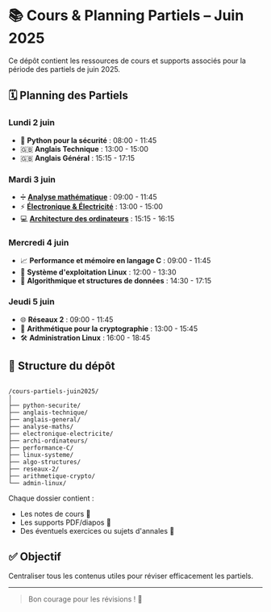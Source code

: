 # 📚 Cours & Planning Partiels – Juin 2025

Ce dépôt contient les ressources de cours et supports associés pour la période des partiels de juin 2025.

## 🗓️ Planning des Partiels

### **Lundi 2 juin**
- 🐍 **Python pour la sécurité** : 08:00 - 11:45  
- 🇬🇧 **Anglais Technique** : 13:00 - 15:00  
- 🇬🇧 **Anglais Général** : 15:15 - 17:15  

### **Mardi 3 juin**
- ➗ [**Analyse mathématique**](https://github.com/AirWanFR/EPITAFF-Partiels/tree/master/analyse-maths) : 09:00 - 11:45  
- ⚡ [**Électronique & Électricité**](https://github.com/AirWanFR/EPITAFF-Partiels/tree/master/electronique-electricite) : 13:00 - 15:00  
- 💻 [**Architecture des ordinateurs**](https://github.com/AirWanFR/EPITAFF-Partiels/tree/master/archi-ordinateurs) : 15:15 - 16:15  

### **Mercredi 4 juin**
- 📈 **Performance et mémoire en langage C** : 09:00 - 11:45  
- 🐧 **Système d'exploitation Linux** : 12:00 - 13:30  
- 🧠 **Algorithmique et structures de données** : 14:30 - 17:15  

### **Jeudi 5 juin**
- 🌐 **Réseaux 2** : 09:00 - 11:45  
- 🔢 **Arithmétique pour la cryptographie** : 13:00 - 15:45  
- 🛠️ **Administration Linux** : 16:00 - 18:45  

## 📁 Structure du dépôt

```

/cours-partiels-juin2025/
│
├── python-securite/
├── anglais-technique/
├── anglais-general/
├── analyse-maths/
├── electronique-electricite/
├── archi-ordinateurs/
├── performance-C/
├── linux-systeme/
├── algo-structures/
├── reseaux-2/
├── arithmetique-crypto/
└── admin-linux/

```

Chaque dossier contient :
- Les notes de cours 📒
- Les supports PDF/diapos 💾
- Des éventuels exercices ou sujets d'annales 🧠

## ✅ Objectif

Centraliser tous les contenus utiles pour réviser efficacement les partiels.

---

> Bon courage pour les révisions ! 💪
